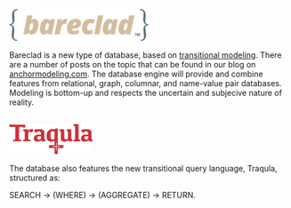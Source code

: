 <img src="https://raw.githubusercontent.com/Roenbaeck/bareclad/master/bareclad.svg" width="250">

Bareclad is a new type of database, based on [transitional modeling](https://www.researchgate.net/publication/329352497_Modeling_Conflicting_Unreliable_and_Varying_Information "Transitional Modeling Paper"). 
There are a number of posts on the topic that can be found in our blog on [anchormodeling.com](http://www.anchormodeling.com/tag/transitional/). 
The database engine will provide and combine features from relational, graph, columnar, and name-value pair databases. 
Modeling is bottom-up and respects the uncertain and subjecive nature of reality.

<br/>

<img src="https://raw.githubusercontent.com/Roenbaeck/bareclad/master/Traqula.svg" width="150">

The database also features the new transitional query language, Traqula, structured as:

SEARCH -> (WHERE) -> (AGGREGATE) -> RETURN.

